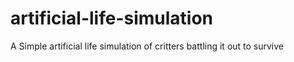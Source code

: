 # artificial-life-simulation
A Simple artificial life simulation of critters battling it out to survive
